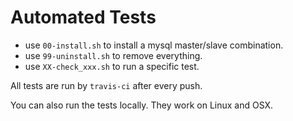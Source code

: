 # Automated Tests

* use `00-install.sh` to install a mysql master/slave combination.
* use `99-uninstall.sh` to remove everything.
* use `XX-check_xxx.sh` to run a specific test.

All tests are run by `travis-ci` after every push.

You can also run the tests locally. They work on Linux and OSX.
